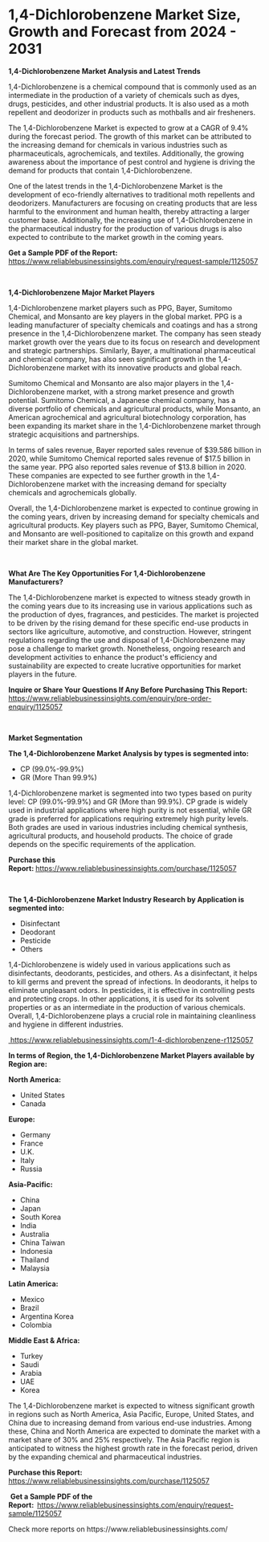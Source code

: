 <p><h1>1,4-Dichlorobenzene Market Size, Growth and Forecast from 2024 - 2031</h1></p><p><strong>1,4-Dichlorobenzene Market Analysis and Latest Trends</strong></p>
<p><p>1,4-Dichlorobenzene is a chemical compound that is commonly used as an intermediate in the production of a variety of chemicals such as dyes, drugs, pesticides, and other industrial products. It is also used as a moth repellent and deodorizer in products such as mothballs and air fresheners.</p><p>The 1,4-Dichlorobenzene Market is expected to grow at a CAGR of 9.4% during the forecast period. The growth of this market can be attributed to the increasing demand for chemicals in various industries such as pharmaceuticals, agrochemicals, and textiles. Additionally, the growing awareness about the importance of pest control and hygiene is driving the demand for products that contain 1,4-Dichlorobenzene.</p><p>One of the latest trends in the 1,4-Dichlorobenzene Market is the development of eco-friendly alternatives to traditional moth repellents and deodorizers. Manufacturers are focusing on creating products that are less harmful to the environment and human health, thereby attracting a larger customer base. Additionally, the increasing use of 1,4-Dichlorobenzene in the pharmaceutical industry for the production of various drugs is also expected to contribute to the market growth in the coming years.</p></p>
<p><strong>Get a Sample PDF of the Report:&nbsp;</strong> <a href="https://www.reliablebusinessinsights.com/enquiry/request-sample/1125057">https://www.reliablebusinessinsights.com/enquiry/request-sample/1125057</a></p>
<p>&nbsp;</p>
<p><strong>1,4-Dichlorobenzene Major Market Players</strong></p>
<p><p>1,4-Dichlorobenzene market players such as PPG, Bayer, Sumitomo Chemical, and Monsanto are key players in the global market. PPG is a leading manufacturer of specialty chemicals and coatings and has a strong presence in the 1,4-Dichlorobenzene market. The company has seen steady market growth over the years due to its focus on research and development and strategic partnerships. Similarly, Bayer, a multinational pharmaceutical and chemical company, has also seen significant growth in the 1,4-Dichlorobenzene market with its innovative products and global reach.</p><p>Sumitomo Chemical and Monsanto are also major players in the 1,4-Dichlorobenzene market, with a strong market presence and growth potential. Sumitomo Chemical, a Japanese chemical company, has a diverse portfolio of chemicals and agricultural products, while Monsanto, an American agrochemical and agricultural biotechnology corporation, has been expanding its market share in the 1,4-Dichlorobenzene market through strategic acquisitions and partnerships.</p><p>In terms of sales revenue, Bayer reported sales revenue of $39.586 billion in 2020, while Sumitomo Chemical reported sales revenue of $17.5 billion in the same year. PPG also reported sales revenue of $13.8 billion in 2020. These companies are expected to see further growth in the 1,4-Dichlorobenzene market with the increasing demand for specialty chemicals and agrochemicals globally.</p><p>Overall, the 1,4-Dichlorobenzene market is expected to continue growing in the coming years, driven by increasing demand for specialty chemicals and agricultural products. Key players such as PPG, Bayer, Sumitomo Chemical, and Monsanto are well-positioned to capitalize on this growth and expand their market share in the global market.</p></p>
<p>&nbsp;</p>
<p><strong>What Are The Key Opportunities For 1,4-Dichlorobenzene Manufacturers?</strong></p>
<p><p>The 1,4-Dichlorobenzene market is expected to witness steady growth in the coming years due to its increasing use in various applications such as the production of dyes, fragrances, and pesticides. The market is projected to be driven by the rising demand for these specific end-use products in sectors like agriculture, automotive, and construction. However, stringent regulations regarding the use and disposal of 1,4-Dichlorobenzene may pose a challenge to market growth. Nonetheless, ongoing research and development activities to enhance the product's efficiency and sustainability are expected to create lucrative opportunities for market players in the future.</p></p>
<p><strong>Inquire or Share Your Questions If Any Before Purchasing This Report:</strong> <a href="https://www.reliablebusinessinsights.com/enquiry/pre-order-enquiry/1125057">https://www.reliablebusinessinsights.com/enquiry/pre-order-enquiry/1125057</a></p>
<p>&nbsp;</p>
<p><strong>Market Segmentation</strong></p>
<p><strong>The 1,4-Dichlorobenzene Market Analysis by types is segmented into:</strong></p>
<p><ul><li>CP (99.0%-99.9%)</li><li>GR (More Than 99.9%)</li></ul></p>
<p><p>1,4-Dichlorobenzene market is segmented into two types based on purity level: CP (99.0%-99.9%) and GR (More than 99.9%). CP grade is widely used in industrial applications where high purity is not essential, while GR grade is preferred for applications requiring extremely high purity levels. Both grades are used in various industries including chemical synthesis, agricultural products, and household products. The choice of grade depends on the specific requirements of the application.</p></p>
<p><strong>Purchase this Report:&nbsp;</strong><a href="https://www.reliablebusinessinsights.com/purchase/1125057">https://www.reliablebusinessinsights.com/purchase/1125057</a></p>
<p>&nbsp;</p>
<p><strong>The 1,4-Dichlorobenzene Market Industry Research by Application is segmented into:</strong></p>
<p><ul><li>Disinfectant</li><li>Deodorant</li><li>Pesticide</li><li>Others</li></ul></p>
<p><p>1,4-Dichlorobenzene is widely used in various applications such as disinfectants, deodorants, pesticides, and others. As a disinfectant, it helps to kill germs and prevent the spread of infections. In deodorants, it helps to eliminate unpleasant odors. In pesticides, it is effective in controlling pests and protecting crops. In other applications, it is used for its solvent properties or as an intermediate in the production of various chemicals. Overall, 1,4-Dichlorobenzene plays a crucial role in maintaining cleanliness and hygiene in different industries.</p></p>
<p><a href="https://www.reliablebusinessinsights.com/1-4-dichlorobenzene-r1125057">&nbsp;https://www.reliablebusinessinsights.com/1-4-dichlorobenzene-r1125057</a></p>
<p><strong>In terms of Region, the 1,4-Dichlorobenzene Market Players available by Region are:</strong></p>
<p>
    <p> <strong> North America: </strong>
        <ul>
            <li>United States</li>
            <li>Canada</li>
        </ul>
        </p> 
    <p> <strong> Europe: </strong>
        <ul>
            <li>Germany</li>
            <li>France</li>
            <li>U.K.</li>
            <li>Italy</li>
            <li>Russia</li>
        </ul>
        </p> 
    <p> <strong> Asia-Pacific: </strong>
        <ul>
            <li>China</li>
            <li>Japan</li>
            <li>South Korea</li>
            <li>India</li>
            <li>Australia</li>
            <li>China Taiwan</li>
            <li>Indonesia</li>
            <li>Thailand</li>
            <li>Malaysia</li>
        </ul>
        </p> 
    <p> <strong> Latin America: </strong>
        <ul>
            <li>Mexico</li>
            <li>Brazil</li>
            <li>Argentina Korea</li>
            <li>Colombia</li>
        </ul>
        </p> 
    <p> <strong> Middle East & Africa: </strong>
        <ul>
            <li>Turkey</li>
            <li>Saudi</li>
            <li>Arabia</li>
            <li>UAE</li>
            <li>Korea</li>
        </ul>
    </p>
    </p>
<p><p>The 1,4-Dichlorobenzene market is expected to witness significant growth in regions such as North America, Asia Pacific, Europe, United States, and China due to increasing demand from various end-use industries. Among these, China and North America are expected to dominate the market with a market share of 30% and 25% respectively. The Asia Pacific region is anticipated to witness the highest growth rate in the forecast period, driven by the expanding chemical and pharmaceutical industries.</p></p>
<p><strong>Purchase this Report: </strong><a href="https://www.reliablebusinessinsights.com/purchase/1125057">https://www.reliablebusinessinsights.com/purchase/1125057</a></p>
<p>&nbsp;<strong>Get a Sample PDF of the Report:&nbsp;&nbsp;</strong><a href="https://www.reliablebusinessinsights.com/enquiry/request-sample/1125057">https://www.reliablebusinessinsights.com/enquiry/request-sample/1125057</a></p>
<p><strong></strong></p>
<p>Check more reports on https://www.reliablebusinessinsights.com/</p>